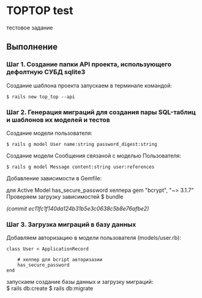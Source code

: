 # TOPTOP test
тестовое задание

## Выполнение 

### Шаг 1. Создание папки API проекта, использующего дефолтную СУБД sqlite3 

Создание шаблона проекта запускаем в терминале командой:

    $ rails new top_top --api

### Шаг 2. Генерация миграций для создания пары SQL-таблиц и шаблонов их моделей и тестов    

Создание модели пользователя:

    $ rails g model User name:string password_digest:string    

Создание модели Сообщения связаной с моделью Пользователя:

    $ rails g model Message content:string user:references

Добавление зависимости в Gemfile:

  для Active Model has_secure_password хелпера
    gem "bcrypt", "~> 3.1.7"
Проверяем загрузку зависимостей 
    $ bundle    


_(commit ec11fc1f140da124b31b5e3c0638c5b8e76afbe2)_

### Шаг 3. Загрузка миграций в базу данных

Добавляем авторизацию в модели пользователя (models/user.rb):

    class User < ApplicationRecord

        # хелпер для bcript авторизазии
        has_secure_password
    end  
    
запускаем создание базы данных и загрузку миграций:  
    $ rails db:create
    $ rails db:migrate    
